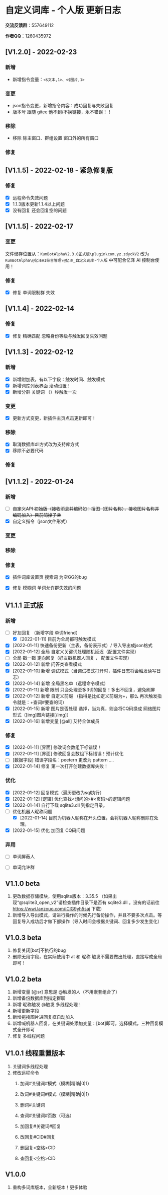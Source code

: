 # 自定义词库 - 个人版 更新日志

**交流反馈群**：557649112

**作者QQ**：1260435972

## [V1.2.0] - 2022-02-23

### 新增
 - 新增指令变量：`<$文本,1>、<$图片,1>`
### 变更
 - json指令变更，新增指令内容：成功回复与失败回复
 - 版本号 跟随 gitee 他不到/不换链接，永不错误！！
### 移除
 - 移除 除主窗口、群组设置 窗口外的所有窗口
### 修复

## [V1.1.5] - 2022-02-18 - 紧急修复版


### 修复

- [x] 远程命令失效问题
- [x] 1.1.3版本更新1.1.4以上问题
- [x] 没有回复 还会回复空的问题

## [V1.1.5] - 2022-02-17

### 变更

文件储存位置从：`KumBotAlphaV2.3.0正式版\plugin\com.yz.zdyckV2` 改为` KumBotAlpha\@亿泽AI综合管理\@亿泽_自定义词库-个人版` 中可配合亿泽 AI 控制台使用！

### 修复

- [x] 修复 单词限制群 失效

## [V1.1.4] - 2022-02-14

### 修复

- [x] 修复 精确匹配 忽略身份等级与触发回复失效问题

## [V1.1.3] - 2022-02-12

### 新增

- [x] 新增附加表，有以下字段：触发时间、触发模式
- [x] 新增词库列表界面 滚动设置！
- [x] 新增分群 关键词 （）秒触发一次

### 变更

- [x] 更新方式变更，新插件主页点击更新即可！

### 移除

- [x] 取消数据库dll方式改为支持库方式
- [x] 移除不必要代码

### 修复



## [V1.1.2] - 2022-01-24

### 新增

- [ ] ~~自定义API 初始版（接收消息并编码如：搜图（图片名称），接收图片名称并编码加入）目前鸽掉了:stuck_out_tongue_winking_eye:~~
- [x] 自定义指令（json文件形式）

### 变更

### 移除

### 修复

- [x] 插件词库设置页 搜索词 为空GG的bug
- [x] 修复 模糊词 单词允许群失效的问题



## V1.1.1 正式版

### 新增

- [ ] 好友回复 （新增字段 单词friend）
  - [x]  [2022-01-11] 目前为全局都可触发模式
- [x]  [2022-01-11] 快速备份更新（主表，备份表形式）/ 导入导出成json格式
- [x]  [2022-01-12] 全局 自定义关键词处理随机延迟（配置文件实现）
- [ ] 全局 戳一戳 定向回复（好友戳机器人回复 ， 配置文件实现）
- [x] [2022-01-12] 新增 问答类查看模式
- [x] [2022-01-10] 新增 调试模式（当调试模式打开时，插件日志将会触发读写日志）
- [x] [2022-01-14] 新增 全局黑名单（远程命令模式）
- [x] [2022-01-11] 新增 限制 只会处理至多3词的回复！多出不回复，避免刷屏
- [x] [2022-01-12] 新增 自定义前缀 （指得是比如定义前缀为+，那么 再次触发指令就是：+查词#要查的词）
- [x] [2022-01-15] 新增 图片是否处理 选择，当为真，则会将CQ码换成 网络图片形式（[img]图片链接[/img]）
- [x] [2022-01-16] 新增变量 [@all] 艾特全体成员

### 修复

- [x] [2022-01-11] [界面] 修改词会数组下标错误！
- [x] [2022-01-11] [界面] 修改回复会数组下标错误！预计优化
- [ ] [数据字段] 错误字段名：peetern 更改为 pattern ....
- [x] [2022-01-14] 修复 第一次打开创建数据库失败！

### 优化

- [x] [2022-01-12] 回复模式（遍历更改为sql执行）
- [x] [2022-01-12] [逻辑] 优化查找<想问的>#<页码>的逻辑问题
- [x] [2022-01-14] 自行下载 sqlite3.dll 到指定目录。
- [ ] 优化机器人昵称问题
  - [x] [2022-01-14] 目前为机器人昵称在开头位置，会将机器人昵称删除在处理。
- [x] [2022-01-15] 优化 加回复 CQ码问题

### 弃用

- [ ] 单词屏蔽人
- [ ] 单词允许群



## V1.1.0 beta

1. 更改数据存储模块，使用sqlite版本：3.35.5 （如果出现“@sqlite3_open_v2”请检查插件目录下是否有 sqlite3.dll 。没有的话前往 https://wwi.lanzouo.com/iClG9yh5saj 下载)
2. 新增导入导出模式，请进行操作的时候先行备份操作，并且不要多次点击。等回复导入成功后才做下部操作（导入时间会根据关键词、回复多少发生变化）

## V1.0.3 beta

1. 修复关闭[bot]不执行的bug
2. 删除无用字段，在实际使用中 at 和 昵称 触发不需要做出处理，直接写成全局即可！

## V1.0.2 beta

1. 新增变量 [@sr] 意思是 @触发的人（不用嵌套组合了）
2. 新增备份数据库到指定群聊
3. 新增 昵称触发 @触发 多线程处理！
4. 新增更新字段
5. 新增拖拽图片进回复框自动加入
6. 新增喊机器人回复，在关键词处添加变量：[bot]即可，选择模式，三种回复模式全开即可
7. 修复 多线程问题

## V1.0.1 线程重置版本

1. 关键词多线程处理
2. 修改远程命令
   1. 加词#关键词#模式（模糊|精确|0|1）
   2. 改词#关键词#模式（模糊|精确|0|1）
   3. 删词#关键词
   4. 查词#关键词#页数（可选）
   5. 加回复#关键词#回复
   6. 改回复#CID#回复
   7. 删回复<空格>CID

   8. 查回复<空格>CID

## V1.0.0

1. 重构多词库版本，全新版本！更多体验